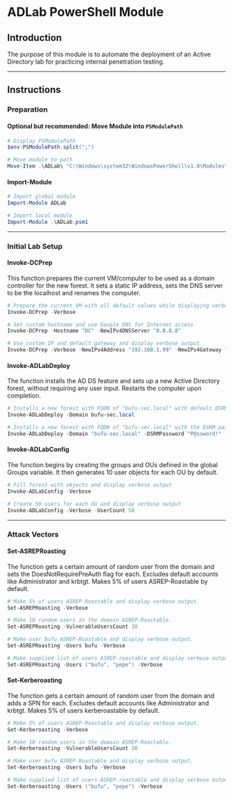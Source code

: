 # ADLab PowerShell Module

## Introduction

The purpose of this module is to automate the deployment of an Active Directory lab for practicing internal penetration testing.

---

## Instructions

### Preparation

#### Optional but recommended: Move Module into `PSModulePath`

```powershell
# Display PSModulePath
$env:PSModulePath.split(";")

# Move module to path
Move-Item .\ADLab\ "C:\Windows\system32\WindowsPowerShell\v1.0\Modules\"
```

#### Import-Module

```powershell
# Import global module
Import-Module ADLab

# Import local module
Import-Module .\ADLab.psm1
```

---

### Initial Lab Setup

#### Invoke-DCPrep

This function prepares the current VM/computer to be used as a domain controller for the new forest. It sets a static IP address, sets the DNS server to be the localhost and renames the computer.

```powershell
# Prepare the current VM with all default values while displaying verbose output
Invoke-DCPrep -Verbose

# Set custom hostname and use Google DNS for Internet access
Invoke-DCPrep -Hostname "DC" -NewIPv4DNSServer "8.8.8.8"

# Use custom IP and default gateway and display verbose output
Invoke-DCPrep -Verbose -NewIPv4Address "192.168.1.99" -NewIPv4Gateway "192.168.1.1"
```

#### Invoke-ADLabDeploy

The function installs the AD DS feature and sets up a new Active Directory forest, without requiring any user input. Restarts the computer upon completion.

```powershell
# Installs a new forest with FQDN of "bufu-sec.local" with default DSRM password of "Password!"
Invoke-ADLabDeploy -Domain bufu-sec.local

# Installs a new forest with FQDN of "bufu-sec.local" with the DSRM password set to "P@ssword!" and displaying debug messages
Invoke-ADLabDeploy -Domain "bufu-sec.local" -DSRMPassword "P@ssword!" -Verbose
```

#### Invoke-ADLabConfig

The function begins by creating the groups and OUs defined in the global Groups variable. It then generates 10 user objects for each OU by default.

```powershell
# Fill forest with objects and display verbose output
Invoke-ADLabConfig -Verbose

# Create 50 users for each OU and display verbose output
Invoke-ADLabConfig -Verbose -UserCount 50
```

---

### Attack Vectors

#### Set-ASREPRoasting

The function gets a certain amount of random user from the domain and sets the DoesNotRequirePreAuth flag for each. Excludes default accounts like Administrator and krbtgt. Makes 5% of users ASREP-Roastable by default.

```powershell
# Make 5% of users ASREP-Roastable and display verbose output.
Set-ASREPRoasting -Verbose

# Make 10 random users in the domain ASREP-Roastable.
Set-ASREPRoasting -VulnerableUsersCount 10

# Make user bufu ASREP-Roastable and display verbose output.
Set-ASREPRoasting -Users bufu -Verbose

# Make supplied list of users ASREP-roastable and display verbose output.
Set-ASREPRoasting -Users ("bufu", "pepe") -Verbose
```

#### Set-Kerberoasting

The function gets a certain amount of random user from the domain and adds a SPN for each. Excludes default accounts like Administrator and krbtgt. Makes 5% of users kerberoastable by default.

```powershell
# Make 5% of users ASREP-Roastable and display verbose output.
Set-Kerberoasting -Verbose

# Make 10 random users in the domain ASREP-Roastable.
Set-Kerberoasting -VulnerableUsersCount 10

# Make user bufu ASREP-Roastable and display verbose output.
Set-Kerberoasting -Users bufu -Verbose

# Make supplied list of users ASREP-roastable and display verbose output.
Set-Kerberoasting -Users ("bufu", "pepe") -Verbose
```
